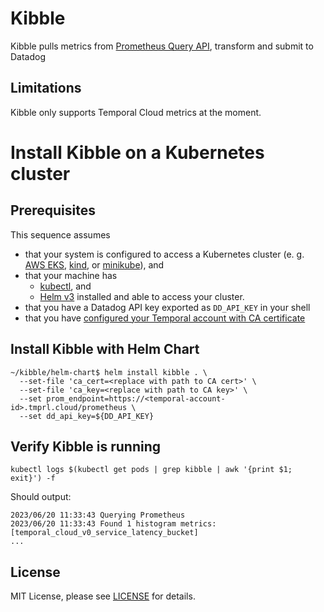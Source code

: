 Kibble
=================

Kibble pulls metrics from [Prometheus Query API](https://prometheus.io/docs/prometheus/latest/querying/api/), transform and submit to Datadog

## Limitations

Kibble only supports Temporal Cloud metrics at the moment.

# Install Kibble on a Kubernetes cluster

## Prerequisites

This sequence assumes
* that your system is configured to access a Kubernetes cluster (e. g. [AWS EKS](https://aws.amazon.com/eks/), [kind](https://kind.sigs.k8s.io/), or [minikube](https://kubernetes.io/docs/tasks/tools/install-minikube/)), and
* that your machine has
  - [kubectl](https://kubernetes.io/docs/tasks/tools/install-kubectl/), and
  - [Helm v3](https://helm.sh)
  installed and able to access your cluster.
* that you have a Datadog API key exported as `DD_API_KEY` in your shell
* that you have [configured your Temporal account with CA certificate](https://docs.temporal.io/cloud/how-to-monitor-temporal-cloud-metrics)

## Install Kibble with Helm Chart

```
~/kibble/helm-chart$ helm install kibble . \
  --set-file 'ca_cert=<replace with path to CA cert>' \
  --set-file 'ca_key=<replace with path to CA key>' \
  --set prom_endpoint=https://<temporal-account-id>.tmprl.cloud/prometheus \
  --set dd_api_key=${DD_API_KEY}
```

## Verify Kibble is running

```
kubectl logs $(kubectl get pods | grep kibble | awk '{print $1; exit}') -f
```

Should output:

```
2023/06/20 11:33:43 Querying Prometheus
2023/06/20 11:33:43 Found 1 histogram metrics: [temporal_cloud_v0_service_latency_bucket]
...
```


## License
MIT License, please see [LICENSE](LICENSE) for details.
